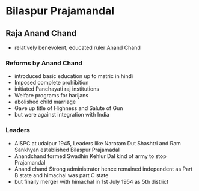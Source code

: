 # Bilaspur Prajamandal
## Raja Anand Chand
* relatively benevolent, educated ruler Anand Chand
### Reforms by Anand Chand
* introduced basic education up to matric in hindi
* Imposed complete prohibition
* initiated Panchayati raj institutions
* Welfare programs for harijans
* abolished child marriage
* Gave up title of Highness and Salute of Gun
* but were against integration with India
### Leaders
* AISPC at udaipur 1945, Leaders like Narotam Dut Shashtri and Ram Sankhyan established Bilaspur Prajamadal
* Anandchand formed Swadhin Kehlur Dal kind of army to stop Prajamandal
* Anand chand Strong administrator hence remained independent as Part B state and himachal was part C state
* but finally merger with himachal in 1st July 1954 as 5th district
